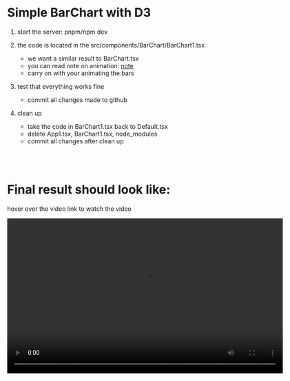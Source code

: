 # Simple BarChart with D3

1. start the server: pnpm/npm dev

2. the code is located in the src/components/BarChart/BarChart1.tsx
    - we want a similar result to BarChart.tsx
    - you can read note on animation: [note](./note.txt)
    - carry on with your animating the bars

3. test that everything works fine
    - commit all changes made to github

5. clean up
    - take the code in BarChart1.tsx back to Default.tsx
    - delete App1.tsx, BarChart1.tsx, node_modules
    - commit all changes after clean up

<br>
<br>

# Final result should look like:
hover over the video link to watch the video

<video width="640" height="360" controls>
  <source src="barChart-animated.mp4" type="video/mp4">
  Your browser does not support the video tag.
</video>
